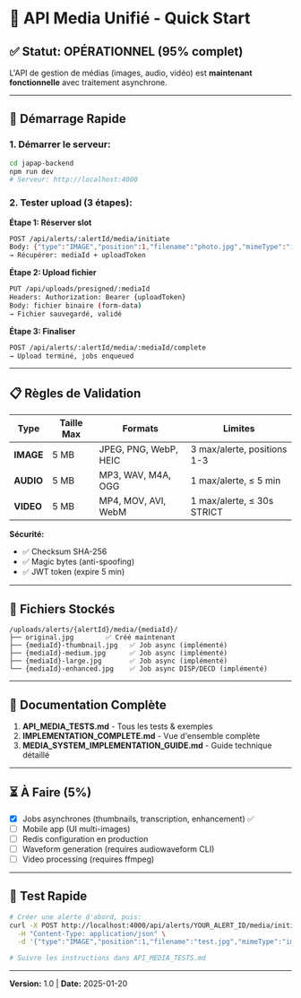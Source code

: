 # 🎯 API Media Unifié - Quick Start

## ✅ Statut: OPÉRATIONNEL (95% complet)

L'API de gestion de médias (images, audio, vidéo) est **maintenant fonctionnelle** avec traitement asynchrone.

---

## 🚀 Démarrage Rapide

### 1. Démarrer le serveur:
```bash
cd japap-backend
npm run dev
# Serveur: http://localhost:4000
```

### 2. Tester upload (3 étapes):

**Étape 1: Réserver slot**
```bash
POST /api/alerts/:alertId/media/initiate
Body: {"type":"IMAGE","position":1,"filename":"photo.jpg","mimeType":"image/jpeg","size":2048000}
→ Récupérer: mediaId + uploadToken
```

**Étape 2: Upload fichier**
```bash
PUT /api/uploads/presigned/:mediaId
Headers: Authorization: Bearer {uploadToken}
Body: fichier binaire (form-data)
→ Fichier sauvegardé, validé
```

**Étape 3: Finaliser**
```bash
POST /api/alerts/:alertId/media/:mediaId/complete
→ Upload terminé, jobs enqueued
```

---

## 📋 Règles de Validation

| Type | Taille Max | Formats | Limites |
|------|-----------|---------|---------|
| **IMAGE** | 5 MB | JPEG, PNG, WebP, HEIC | 3 max/alerte, positions 1-3 |
| **AUDIO** | 5 MB | MP3, WAV, M4A, OGG | 1 max/alerte, ≤ 5 min |
| **VIDEO** | 5 MB | MP4, MOV, AVI, WebM | 1 max/alerte, ≤ 30s STRICT |

**Sécurité:**
- ✅ Checksum SHA-256
- ✅ Magic bytes (anti-spoofing)
- ✅ JWT token (expire 5 min)

---

## 📁 Fichiers Stockés

```
/uploads/alerts/{alertId}/media/{mediaId}/
├── original.jpg        ✅ Créé maintenant
├── {mediaId}-thumbnail.jpg   ✅ Job async (implémenté)
├── {mediaId}-medium.jpg      ✅ Job async (implémenté)
├── {mediaId}-large.jpg       ✅ Job async (implémenté)
└── {mediaId}-enhanced.jpg    ✅ Job async DISP/DECD (implémenté)
```

---

## 📖 Documentation Complète

1. **API_MEDIA_TESTS.md** - Tous les tests & exemples
2. **IMPLEMENTATION_COMPLETE.md** - Vue d'ensemble complète
3. **MEDIA_SYSTEM_IMPLEMENTATION_GUIDE.md** - Guide technique détaillé

---

## ⏳ À Faire (5%)

- [x] Jobs asynchrones (thumbnails, transcription, enhancement) ✅
- [ ] Mobile app (UI multi-images)
- [ ] Redis configuration en production
- [ ] Waveform generation (requires audiowaveform CLI)
- [ ] Video processing (requires ffmpeg)

---

## 🧪 Test Rapide

```bash
# Créer une alerte d'abord, puis:
curl -X POST http://localhost:4000/api/alerts/YOUR_ALERT_ID/media/initiate \
  -H "Content-Type: application/json" \
  -d '{"type":"IMAGE","position":1,"filename":"test.jpg","mimeType":"image/jpeg","size":1000000}'

# Suivre les instructions dans API_MEDIA_TESTS.md
```

---

**Version:** 1.0 | **Date:** 2025-01-20
